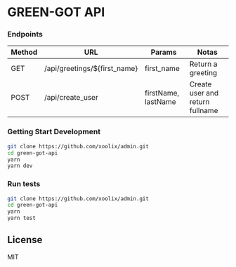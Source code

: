 # GREEN-GOT API

### Endpoints

| Method | URL                          | Params              | Notas             |
| ------ | ---------------------------- | ------------------- | ----------------- |
| GET    | /api/greetings/${first_name} | first_name          | Return a greeting |
| POST   | /api/create_user             | firstName, lastName | Create user and return fullname       |

### Getting Start Development

```bash
git clone https://github.com/xoolix/admin.git
cd green-got-api
yarn
yarn dev
```

### Run tests

```bash
git clone https://github.com/xoolix/admin.git
cd green-got-api
yarn
yarn test
```

## License

MIT
